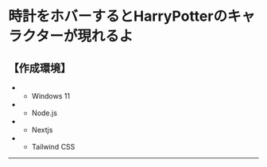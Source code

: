 # 時計をホバーするとHarryPotterのキャラクターが現れるよ

【作成環境】
--------------------
- - Windows 11 
- - Node.js
- - Nextjs
- - Tailwind CSS
---------------------